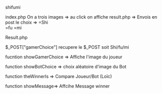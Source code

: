 shifumi



index.php
On a trois images 
  => au click on affiche  result.php
        => Envois en post le choix
              =>  =Shi  
                  =fu
                  =mi
                  
                 
Result.php

  $_POST["gamerChoice"] recupere le $_POST soit Shi/fu/mi
  
  fucntion showGamerChoice => Affiche l'image du joueur
  
  function showBotChoice => choix aléatoire d'image du Bot
  
  function theWinnerIs => Compare Joueur/Bot (Loïc)
  
  function showMessage=> Affcihe Message winner
